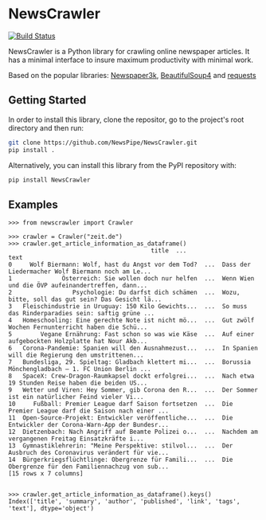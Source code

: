 # NewsCrawler
[![Build Status](https://travis-ci.org/NewsPipe/NewsCrawler.svg?branch=master)](https://travis-ci.org/NewsPipe/NewsCrawler)

NewsCrawler is a Python library for crawling online newspaper articles. It has a minimal interface to insure maximum productivity with minimal work.

Based on the popular libraries: [Newspaper3k](https://github.com/codelucas/newspaper), [BeautifulSoup4](https://www.crummy.com/software/BeautifulSoup/) and [requests](https://github.com/psf/requests)

## Getting Started
In order to install this library, clone the repositor, go to the project's root directory and then run:
```bash
git clone https://github.com/NewsPipe/NewsCrawler.git
pip install .
```

Alternatively, you can install this library from the PyPI repository with:
```bash
pip install NewsCrawler
```

## Examples
```
>>> from newscrawler import Crawler

>>> crawler = Crawler("zeit.de")
>>> crawler.get_article_information_as_dataframe()
                                        title  ...                                               text
0     Wolf Biermann: Wolf, hast du Angst vor dem Tod?  ...  Dass der Liedermacher Wolf Biermann noch am Le...
1              Österreich: Sie wollen doch nur helfen  ...  Wenn Wien und die ÖVP aufeinandertreffen, dann...
2                 Psychologie: Du darfst dich schämen  ...  Wozu, bitte, soll das gut sein? Das Gesicht lä...
3   Fleischindustrie in Uruguay: 150 Kilo Gewichts...  ...  So muss das Rinderparadies sein: saftig grüne ...
4   Homeschooling: Eine gerechte Note ist nicht mö...  ...  Gut zwölf Wochen Fernunterricht haben die Schü...
5        Vegane Ernährung: Fast schon so was wie Käse  ...  Auf einer aufgebockten Holzplatte hat Nour Akb...
6   Corona-Pandemie: Spanien will den Ausnahmezust...  ...  In Spanien will die Regierung den umstrittenen...
7   Bundesliga, 29. Spieltag: Gladbach klettert mi...  ...  Borussia Mönchengladbach — 1. FC Union Berlin ...
8   SpaceX: Crew-Dragon-Raumkapsel dockt erfolgrei...  ...  Nach etwa 19 Stunden Reise haben die beiden US...
9   Wetter und Viren: Hey Sommer, gib Corona den R...  ...  Der Sommer ist ein natürlicher Feind vieler Vi...
10     Fußball: Premier League darf Saison fortsetzen  ...  Die Premier League darf die Saison nach einer ...
11  Open-Source-Projekt: Entwickler veröffentliche...  ...  Die Entwickler der Corona-Warn-App der Bundesr...
12  Dietzenbach: Nach Angriff auf Beamte Polizei o...  ...  Nachdem am vergangenen Freitag Einsatzkräfte i...
13  Gymnastiklehrerin: "Meine Perspektive: stilvol...  ...  Der Ausbruch des Coronavirus verändert für vie...
14  Bürgerkriegsflüchtlinge: Obergrenze für Famili...  ...  Die Obergrenze für den Familiennachzug von sub...
[15 rows x 7 columns]


>>> crawler.get_article_information_as_dataframe().keys()
Index(['title', 'summary', 'author', 'published', 'link', 'tags', 'text'], dtype='object')
```